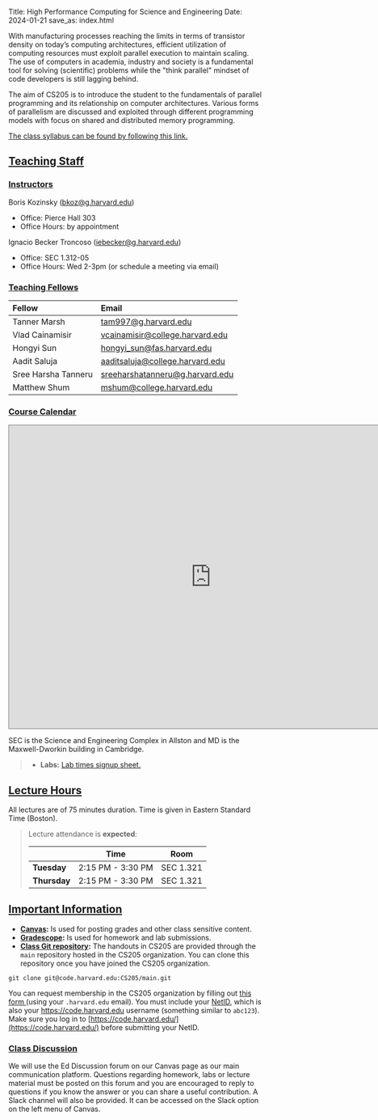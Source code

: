 Title: High Performance Computing for Science and Engineering
Date: 2024-01-21
save_as: index.html

With manufacturing processes reaching the limits in terms of transistor density on today’s computing architectures, efficient utilization of computing resources must exploit parallel execution to maintain scaling. The use of computers in academia, industry and society is a fundamental tool for solving (scientific) problems while the "think parallel" mindset of code developers is still lagging behind.

The aim of CS205 is to introduce the student to the fundamentals of parallel programming and its relationship on computer architectures. Various forms of parallelism are discussed and exploited through different programming models with focus on shared and distributed memory programming.

<a href="./pages/syllabus.html">The class syllabus can be found by following this link.</a>


## <a id="staff"></a><a class="anchor-link" href="#staff">Teaching Staff</a>

<!-- The preferred way to reach the instructors for delicate matters is at <cs205-staff@g.harvard.edu>. -->


### <a id="instructor"></a><a class="anchor-link" href="#instructor">Instructors</a>

Boris Kozinsky (<bkoz@g.harvard.edu>)
<!-- TODO: Fill  -->
* Office: Pierce Hall 303
* Office Hours: by appointment


Ignacio Becker Troncoso (<iebecker@g.harvard.edu>)

* Office: SEC 1.312-05
* Office Hours: Wed 2-3pm (or schedule a meeting via email)

### <a id="tf"></a><a class="anchor-link" href="#tf">Teaching Fellows</a>
| Fellow                      | Email                                  |
|:----------------------------|:---------------------------------------|
| Tanner Marsh              | <tam997@g.harvard.edu>   |
| Vlad Cainamisir         | <vcainamisir@college.harvard.edu>     |
| Hongyi Sun              | <hongyi_sun@fas.harvard.edu>          |
| Aadit Saluja             | <aaditsaluja@college.harvard.edu>        |
| Sree Harsha Tanneru             | <sreeharshatanneru@g.harvard.edu>        |
| Matthew Shum             | <mshum@college.harvard.edu>        |


### <a id="tf"></a><a class="anchor-link" href="#tf">Course Calendar</a>
<center>
    <p>
        <iframe style="border: solid 1px #777;" src="https://calendar.google.com/calendar/embed?height=600&amp;wkst=1&amp;bgcolor=%23ffffff&amp;ctz=America%2FNew_York&amp;mode=WEEK&amp;src=NDY0NzdkOTQ2Mzc2NTAwOWVkYzY1NDNhNzM4NGYyMzU1MjM2MzAxNzcwYzY3N2QxZWYwODM2YzlkZGVhNjdlYUBncm91cC5jYWxlbmRhci5nb29nbGUuY29t&amp;color=%23EF6C00" width="800" height="600">
        </iframe>
    </p>
</center>


SEC is the Science and Engineering Complex in Allston and MD is the Maxwell-Dworkin building in Cambridge.

> * **Labs:** <a href="https://docs.google.com/spreadsheets/d/1w9WryKCfZ--RGjEujGyqUGi36t-x5X79A_v0mTyAI64/edit?usp=sharing" target="_blank">Lab times signup sheet.</a>

## <a id="hours"></a><a class="anchor-link" href="#hours">Lecture Hours</a>

All lectures are of 75 minutes duration. Time is given in Eastern Standard Time (Boston).
> Lecture attendance is **expected**:
>
> |              | Time           | Room      |
> |--------------|----------------|-----------|
> | **Tuesday**  | 2:15 PM - 3:30 PM | SEC 1.321 |
> | **Thursday** | 2:15 PM - 3:30 PM | SEC 1.321 |


## <a id="important"></a><a class="anchor-link" href="#important">Important Information</a>

* **[Canvas](https://canvas.harvard.edu/courses/128330):** Is used for posting grades and other class sensitive content.
* **[Gradescope](https://canvas.harvard.edu/courses/128330/external_tools/101445?display=borderless):** Is used for homework and lab submissions.
* **[Class Git repository](https://code.harvard.edu/CS205/main_2024):** The handouts in CS205 are provided through the `main` repository hosted in the CS205 organization. You can clone this repository once you have joined the CS205 organization.

```
git clone git@code.harvard.edu:CS205/main.git
```

You can request membership in the CS205 organization by filling out [this form ](https://canvas.harvard.edu/courses/128330/assignments/796230)(using your `.harvard.edu` email). You  must include your [NetID](https://harvard.service-now.com/ithelp?id=kb_article&sys_id=507aca5a1b653700efd8a79b2d4bcb59), which is also your <https://code.harvard.edu> username (something similar to `abc123`). Make sure you log in to [https://code.harvard.edu/](https://code.harvard.edu/) before submitting your NetID.

### <a id="class-forum"></a><a class="anchor-link" href="#class-forum">Class Discussion</a>

We will use the Ed Discussion forum on our Canvas page as our main communication platform. Questions regarding homework, labs or lecture material must be posted on this forum and you are encouraged to reply to questions if you know the answer or you can share a useful contribution. A Slack channel will also be provided. It can be accessed on the Slack option on the left menu of Canvas.
